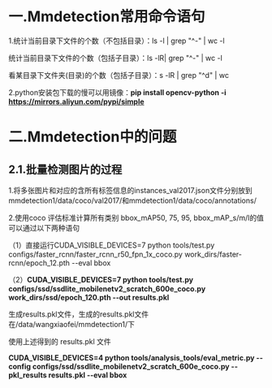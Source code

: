 # 一.Mmdetection常用命令语句
1.统计当前目录下文件的个数（不包括目录）：ls -l | grep "^-" | wc -l

统计当前目录下文件的个数（包括子目录）：ls -lR| grep "^-" | wc -l

看某目录下文件夹(目录)的个数（包括子目录）：s -lR | grep "^d" | wc

2.python安装包下载的慢可以用镜像：**pip install opencv-python -i https://mirrors.aliyun.com/pypi/simple**

# 二.Mmdetection中的问题
## 2.1.批量检测图片的过程 

1.将多张图片和对应的含所有标签信息的instances_val2017.json文件分别放到mmdetection1/data/coco/val2017/和mmdetection1/data/coco/annotations/

2.使用coco 评估标准计算所有类别 bbox_mAP50, 75, 95, bbox_mAP_s/m/l的值可以通过以下两种语句

（1）直接运行CUDA_VISIBLE_DEVICES=7 python tools/test.py configs/faster_rcnn/faster_rcnn_r50_fpn_1x_coco.py work_dirs/faster-rcnn/epoch_12.pth  --eval bbox

（2）**CUDA_VISIBLE_DEVICES=7 python tools/test.py configs/ssd/ssdlite_mobilenetv2_scratch_600e_coco.py work_dirs/ssd/epoch_120.pth --out results.pkl**

生成results.pkl文件，生成的results.pkl文件在/data/wangxiaofei/mmdetection1/下

使用上述得到的 results.pkl 文件

**CUDA_VISIBLE_DEVICES=4 python tools/analysis_tools/eval_metric.py --config configs/ssd/ssdlite_mobilenetv2_scratch_600e_coco.py --pkl_results results.pkl --eval bbox**
